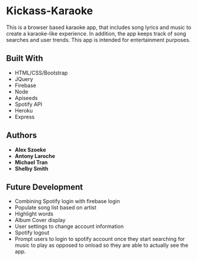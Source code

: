# Kickass-Karaoke
This is a browser based karaoke app, that includes song lyrics and music to create a karaoke-like experience. In addition, the app keeps track of song searches and user trends. This app is intended for entertainment purposes.

## Built With
* HTML/CSS/Bootstrap
* JQuery
* Firebase
* Node
* Apiseeds
* Spotify API
* Heroku
* Express


## Authors
* **Alex Szoeke**
* **Antony Laroche**
* **Michael Tran**
* **Shelby Smith**

## Future Development
* Combining Spotify login with firebase login
* Populate song list based on artist
* Highlight words
* Album Cover display
* User settings to change account information
* Spotify logout
* Prompt users to login to spotify account once they start searching for music to play as opposed to onload so they are able to actually see the app. 




